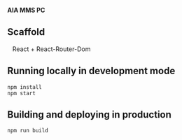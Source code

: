 **AIA MMS PC** 

**Scaffold**
----------

    React  + React-Router-Dom 

**Running locally in development mode**
----------

    npm install
    npm start
    
**Building and deploying in production**
----------

    npm run build
